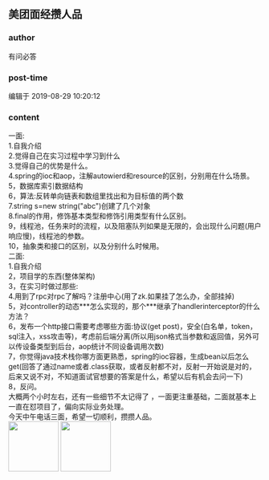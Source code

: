 ## 美团面经攒人品
### author 
有问必答
### post-time 

编辑于  2019-08-29 10:20:12
### content 
<div class="post-topic-des nc-post-content">
 <span>
  <div>
   一面:
  </div>
  <div>
   1.自我介绍
  </div>
  <div>
   2.觉得自己在实习过程中学习到什么
  </div>
  <div>
   3.觉得自己的优势是什么。
  </div>
  <div>
   4.spring的ioc和aop，注解autowierd和resource的区别，分别用在什么场景。
  </div>
  <div>
   5，数据库索引数据结构
  </div>
  <div>
   6，算法:反转单向链表和数组里找出和为目标值的两个数
  </div>
  <div>
   7.string s=new string("abc")创建了几个对象
  </div>
  <div>
   8.final的作用，修饰基本类型和修饰引用类型有什么区别。
  </div>
  <div>
   9，线程池，任务来时的流程，以及阻塞队列如果是无限的，会出现什么问题(用户响应慢)，线程池的参数。
  </div>
  <div>
   10，抽象类和接口的区别，以及分别什么时候用。
  </div>
  <div>
   二面:
  </div>
  <div>
   1.自我介绍
  </div>
  <div>
   2，项目学的东西(整体架构)
  </div>
  <div>
   3，在实习时做过那些:
  </div>
  <div>
   4.用到了rpc对rpc了解吗？注册中心(用了zk.如果挂了怎么办，全部挂掉)
  </div>
  <div>
   5，对controller的动态***怎么实现的，那个***继承了handlerinterceptor的什么方法？
  </div>
  <div>
   6，发布一个http接口需要考虑哪些方面:协议(get post)，安全(白名单，token，sql注入，xss攻击等)，考虑前后端分离(所以用json格式当参数和返回值，另外可以传设备类型到后台，aop统计不同设备调用次数)
  </div>
  <div>
   7，你觉得java技术栈你哪方面更熟悉，spring的ioc容器，生成bean以后怎么get(回答了通过name或者.class获取，或者反射都不对，反射一开始说是对的，后来又说不对，不知道面试官想要的答案是什么，希望以后有机会去问一下)
  </div>
  <div>
   8，反问。
  </div>
  <div>
   <span>
    大概两个小时左右，还有一些细节不太记得了
   </span>
   ，一面更注重基础，二面就基本上一直在怼项目了，偏向实际业务处理。
   <br/>
  </div>
  <div>
   今天中午电话三面，希望一切顺利，攒攒人品。
  </div>
  <div>
   <img data-card-emoji="[万事顺利]" height="100px" src="https://uploadfiles.nowcoder.com/images/20191018/63_1571398763964_4A47A0DB6E60853DEDFCFDF08A5CA249" width="100px"/>
   <img data-card-emoji="[明天发offer]" height="100px" src="https://uploadfiles.nowcoder.com/images/20191018/63_1571399653252_C9BACA3CDA1C39194C04FE2170C3DA65" width="100px"/>
   <br/>
  </div>
 </span>
</div>
